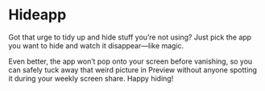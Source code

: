 # Hideapp

Got that urge to tidy up and hide stuff you’re not using? Just pick the app you want to hide and watch it disappear—like magic.

Even better, the app won’t pop onto your screen before vanishing, so you can safely tuck away that weird picture in Preview without anyone spotting it during your weekly screen share. Happy hiding!